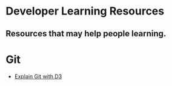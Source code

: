 # Developer Learning Resources
## Resources that may help people learning.

# Git

- <a href=http://onlywei.github.io/explain-git-with-d3/>Explain Git with D3</a>
